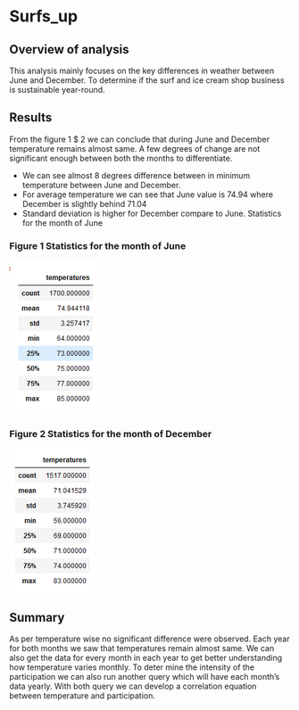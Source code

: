 # Surfs_up
## Overview of analysis
This analysis mainly focuses on the key differences in weather between June and December. To determine if the surf and ice cream shop business is sustainable year-round.
## Results
From the figure 1 $ 2 we can conclude that during June and December temperature remains almost same. A few degrees of change are not significant enough between both the months to differentiate. 
* We can see almost 8 degrees difference between in minimum temperature between June and December.  
* For average temperature we can see that June value is 74.94 where December is slightly behind 71.04
*	Standard deviation is higher for December compare to June. 
Statistics for the month of June
### Figure 1 Statistics for the month of June
![Statistics for the month of June.PNG](https://github.com/shownok-afk/Surfs_up/blob/main/Resources/Statistics%20for%20the%20month%20of%20June.PNG)
### Figure 2 Statistics for the month of December
![Statistics for the month of December.PNG](https://github.com/shownok-afk/Surfs_up/blob/main/Resources/Statistics%20for%20the%20month%20of%20December.PNG)
## Summary
As per temperature wise no significant difference were observed. Each year for both months we saw that temperatures remain almost same. We can also get the data for every month in each year to get better understanding how temperature varies monthly. To deter mine the intensity of the participation we can also run another query which will have each month’s data yearly. With both query we can develop a correlation equation between temperature and participation.  

